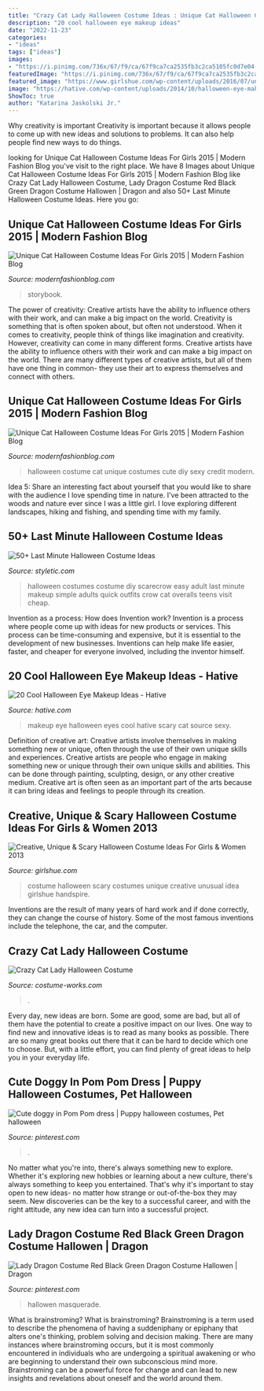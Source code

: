```yaml
---
title: "Crazy Cat Lady Halloween Costume Ideas : Unique Cat Halloween Costume Ideas For Girls 2015"
description: "20 cool halloween eye makeup ideas"
date: "2022-11-23"
categories:
- "ideas"
tags: ["ideas"]
images:
- "https://i.pinimg.com/736x/67/f9/ca/67f9ca7ca2535fb3c2ca5105fc0d7e04--ladybug-tutu-ladybug-costume.jpg"
featuredImage: "https://i.pinimg.com/736x/67/f9/ca/67f9ca7ca2535fb3c2ca5105fc0d7e04--ladybug-tutu-ladybug-costume.jpg"
featured_image: "https://www.girlshue.com/wp-content/uploads/2016/07/unnamed-file-2412.jpg"
image: "https://hative.com/wp-content/uploads/2014/10/halloween-eye-makeup/14-halloween-eye-makeup-ideas.jpg"
ShowToc: true
author: "Katarina Jaskolski Jr."
---
```



Why creativity is important
Creativity is important because it allows people to come up with new ideas and solutions to problems. It can also help people find new ways to do things.

	

		
looking for Unique Cat Halloween Costume Ideas For Girls 2015 | Modern Fashion Blog you've visit to the right place. We have 8 Images about Unique Cat Halloween Costume Ideas For Girls 2015 | Modern Fashion Blog like Crazy Cat Lady Halloween Costume, Lady Dragon Costume Red Black Green Dragon Costume Hallowen | Dragon and also 50+ Last Minute Halloween Costume Ideas. Here you go:
		
    
## Unique Cat Halloween Costume Ideas For Girls 2015 | Modern Fashion Blog

<img loading=lazy src="https://modernfashionblog.com/wp-content/uploads/2015/08/Unique-Cat-Halloween-Costume-Ideas-For-Girls-2015-4-216x300.jpg" onerror="this.onerror=null;this.src='https://tse3.mm.bing.net/th?id=OIP.9rZjemopq4kdanu5g8sZ3QAAAA&amp;pid=15.1';" alt="Unique Cat Halloween Costume Ideas For Girls 2015 | Modern Fashion Blog">

_Source: modernfashionblog.com_

>storybook. 

	

The power of creativity: Creative artists have the ability to influence others with their work, and can make a big impact on the world.
Creativity is something that is often spoken about, but often not understood. When it comes to creativity, people think of things like imagination and creativity. However, creativity can come in many different forms. Creative artists have the ability to influence others with their work and can make a big impact on the world. There are many different types of creative artists, but all of them have one thing in common- they use their art to express themselves and connect with others.

    
## Unique Cat Halloween Costume Ideas For Girls 2015 | Modern Fashion Blog

<img loading=lazy src="http://modernfashionblog.com/wp-content/uploads/2015/08/Unique-Cat-Halloween-Costume-Ideas-For-Girls-2015-5.jpg" onerror="this.onerror=null;this.src='https://tse4.mm.bing.net/th?id=OIP.JhzTv4jCGnICno_wgsN-HAHaJ2&amp;pid=15.1';" alt="Unique Cat Halloween Costume Ideas For Girls 2015 | Modern Fashion Blog">

_Source: modernfashionblog.com_

>halloween costume cat unique costumes cute diy sexy credit modern. 

	

Idea 5: Share an interesting fact about yourself that you would like to share with the audience
I love spending time in nature. I've been attracted to the woods and nature ever since I was a little girl. I love exploring different landscapes, hiking and fishing, and spending time with my family.

    
## 50+ Last Minute Halloween Costume Ideas

<img loading=lazy src="https://styletic.com/wp-content/uploads/2016/10/last-minute-halloween-costumes/10-last-minute-halloween-costume-ideas-8.jpg" onerror="this.onerror=null;this.src='https://tse1.mm.bing.net/th?id=OIP.g7AIZXGUVxEIL9ky5cn2EgHaJ3&amp;pid=15.1';" alt="50+ Last Minute Halloween Costume Ideas">

_Source: styletic.com_

>halloween costumes costume diy scarecrow easy adult last minute makeup simple adults quick outfits crow cat overalls teens visit cheap. 

	

Invention as a process: How does Invention work?
Invention is a process where people come up with ideas for new products or services. This process can be time-consuming and expensive, but it is essential to the development of new businesses. Inventions can help make life easier, faster, and cheaper for everyone involved, including the inventor himself.

    
## 20 Cool Halloween Eye Makeup Ideas - Hative

<img loading=lazy src="https://hative.com/wp-content/uploads/2014/10/halloween-eye-makeup/14-halloween-eye-makeup-ideas.jpg" onerror="this.onerror=null;this.src='https://tse3.mm.bing.net/th?id=OIP.NKacefjE375wGaw1dD_IxgHaG0&amp;pid=15.1';" alt="20 Cool Halloween Eye Makeup Ideas - Hative">

_Source: hative.com_

>makeup eye halloween eyes cool hative scary cat source sexy. 

	

Definition of creative art: Creative artists involve themselves in making something new or unique, often through the use of their own unique skills and experiences.
Creative artists are people who engage in making something new or unique through their own unique skills and abilities. This can be done through painting, sculpting, design, or any other creative medium. Creative art is often seen as an important part of the arts because it can bring ideas and feelings to people through its creation.

    
## Creative, Unique &amp; Scary Halloween Costume Ideas For Girls &amp; Women 2013

<img loading=lazy src="https://www.girlshue.com/wp-content/uploads/2016/07/unnamed-file-2412.jpg" onerror="this.onerror=null;this.src='https://tse4.mm.bing.net/th?id=OIP.FdUarC60FctXBE0HCkz2ugHaLV&amp;pid=15.1';" alt="Creative, Unique &amp; Scary Halloween Costume Ideas For Girls &amp; Women 2013">

_Source: girlshue.com_

>costume halloween scary costumes unique creative unusual idea girlshue handspire. 

	

Inventions are the result of many years of hard work and if done correctly, they can change the course of history. Some of the most famous inventions include the telephone, the car, and the computer.

    
## Crazy Cat Lady Halloween Costume

<img loading=lazy src="https://photos.costume-works.com/full/crazy_cat_lady10.jpg" onerror="this.onerror=null;this.src='https://tse3.mm.bing.net/th?id=OIP.bB5HYLJ2EyTXPEqnVPMhIwHaLG&amp;pid=15.1';" alt="Crazy Cat Lady Halloween Costume">

_Source: costume-works.com_

>. 

	

Every day, new ideas are born. Some are good, some are bad, but all of them have the potential to create a positive impact on our lives. One way to find new and innovative ideas is to read as many books as possible. There are so many great books out there that it can be hard to decide which one to choose. But, with a little effort, you can find plenty of great ideas to help you in your everyday life.

    
## Cute Doggy In Pom Pom Dress | Puppy Halloween Costumes, Pet Halloween

<img loading=lazy src="https://i.pinimg.com/736x/67/f9/ca/67f9ca7ca2535fb3c2ca5105fc0d7e04--ladybug-tutu-ladybug-costume.jpg" onerror="this.onerror=null;this.src='https://tse1.mm.bing.net/th?id=OIP.hMIMWlHVcXgEvAl8qMvtywHaIB&amp;pid=15.1';" alt="Cute doggy in Pom Pom dress | Puppy halloween costumes, Pet halloween">

_Source: pinterest.com_

>. 

	

No matter what you're into, there's always something new to explore. Whether it's exploring new hobbies or learning about a new culture, there's always something to keep you entertained. That's why it's important to stay open to new ideas- no matter how strange or out-of-the-box they may seem. New discoveries can be the key to a successful career, and with the right attitude, any new idea can turn into a successful project.

    
## Lady Dragon Costume Red Black Green Dragon Costume Hallowen | Dragon

<img loading=lazy src="https://i.pinimg.com/originals/67/6b/6b/676b6bea7bf04fc0f7bc38ebb6da32dc.jpg" onerror="this.onerror=null;this.src='https://tse2.mm.bing.net/th?id=OIP.7mSkLY3y_OKe0776gGdIrQHaLH&amp;pid=15.1';" alt="Lady Dragon Costume Red Black Green Dragon Costume Hallowen | Dragon">

_Source: pinterest.com_

>hallowen masquerade. 

	

What is brainstroming?
What is brainstroming? Brainstroming is a term used to describe the phenomena of having a suddeniphany or epiphany that alters one's thinking, problem solving and decision making. There are many instances where brainstroming occurs, but it is most commonly encountered in individuals who are undergoing a spiritual awakening or who are beginning to understand their own subconscious mind more. Brainstroming can be a powerful force for change and can lead to new insights and revelations about oneself and the world around them.

